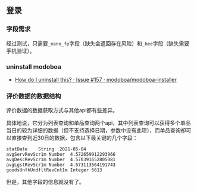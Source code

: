 ## 登录
### 字段需求
经过测试，只需要`_nano_fp`字段（缺失会返回存在风险）和`_bee`字段（缺失需要手机验证）。

### uninstall modoboa
- [How do I uninstall this? · Issue #157 · modoboa/modoboa-installer](https://github.com/modoboa/modoboa-installer/issues/157)


### 评价数据的数据结构

评价数据的数据获取方式与其他api都有些差异。

具体地说，它分为列表查询和单品查询两个api，其中列表查询可以获得多个单品当日的较为详细的数据（但不支持选择日期，参数中没有此项），而单品查询却可以直接查到近30日的数据，包含以下最关键的几个字段：
```text
statDate	String	2021-05-04
avgServRevScr1m	Number	4.572659912293966
avgDescRevScr1m	Number	4.570391652805081
avgLgstRevScr1m	Number	4.573113564191743
goodsUnfkUndfltRevCnt1m	Integer	6613
```
但是，其他字段的信息就没有了。

